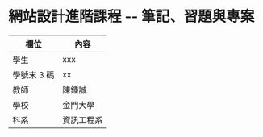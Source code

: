 # 網站設計進階課程 -- 筆記、習題與專案

欄位 | 內容
-----|--------
學生 |  xxx
學號末 3 碼 | xx
教師 | 陳鍾誠
學校 | 金門大學
科系 | 資訊工程系

